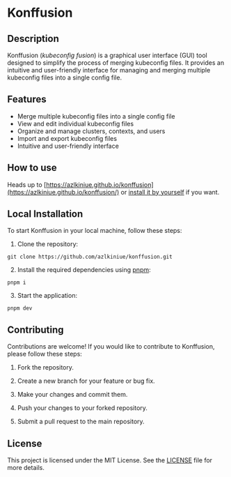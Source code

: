 # Konffusion

## Description
Konffusion (_kubeconfig fusion_) is a graphical user interface (GUI) tool designed to simplify the process of merging kubeconfig files. It provides an intuitive and user-friendly interface for managing and merging multiple kubeconfig files into a single config file.

## Features
- Merge multiple kubeconfig files into a single config file
- View and edit individual kubeconfig files
- Organize and manage clusters, contexts, and users
- Import and export kubeconfig files
- Intuitive and user-friendly interface

## How to use
Heads up to [https://azlkiniue.github.io/konffusion](https://azlkiniue.github.io/konffusion/) or [install it by yourself](#local-installation) if you want.

## Local Installation
To start Konffusion in your local machine, follow these steps:

1. Clone the repository:
  ```
  git clone https://github.com/azlkiniue/konffusion.git
  ```

2. Install the required dependencies using [pnpm](https://pnpm.io/):
  ```
  pnpm i
  ```

3. Start the application:
  ```
  pnpm dev
  ```

## Contributing
Contributions are welcome! If you would like to contribute to Konffusion, please follow these steps:

1. Fork the repository.

2. Create a new branch for your feature or bug fix.

3. Make your changes and commit them.

4. Push your changes to your forked repository.

5. Submit a pull request to the main repository.

## License
This project is licensed under the MIT License. See the [LICENSE](LICENSE) file for more details.
